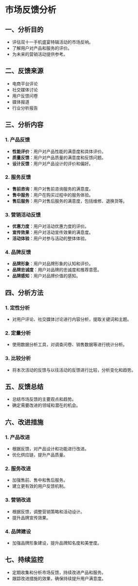 # 市场反馈分析

## 一、分析目的
- 评估双十一手机盛宴特辑活动的市场反响。
- 了解用户对产品和服务的评价。
- 为未来的营销活动提供参考。

## 二、反馈来源
- 电商平台评论
- 社交媒体讨论
- 用户反馈问卷
- 媒体报道
- 行业分析报告

## 三、分析内容
### 1. 产品反馈
- **性能评价**：用户对产品性能的满意度和具体评价。
- **质量反馈**：用户对产品质量的满意度和反馈问题。
- **设计反馈**：用户对产品设计的评价和偏好。

### 2. 服务反馈
- **售前咨询**：用户对售前咨询服务的满意度。
- **售中服务**：用户在购买过程中的服务体验。
- **售后服务**：用户对售后服务的满意度，包括维修、退换货等。

### 3. 营销活动反馈
- **优惠力度**：用户对活动优惠力度的评价。
- **宣传效果**：用户对活动宣传效果的满意度。
- **活动体验**：用户对参与活动的整体体验。

### 4. 品牌反馈
- **品牌形象**：用户对品牌形象的认知和评价。
- **品牌忠诚度**：用户对品牌的忠诚度和推荐意愿。
- **品牌感知**：用户对品牌价值的感知。

## 四、分析方法
### 1. 定性分析
- 对用户评论、社交媒体讨论进行内容分析，提取关键词和主题。

### 2. 定量分析
- 使用数据分析工具，对调查问卷、销售数据等进行统计分析。

### 3. 比较分析
- 将本次活动的反馈与以往活动的反馈进行比较，分析变化和趋势。

## 五、反馈总结
- 总结市场反馈的主要观点和趋势。
- 确定需要改进的领域和潜在的机会。

## 六、改进措施
### 1. 产品改进
- 根据反馈，对产品设计和功能进行改进。
- 优化供应链，提升产品质量。

### 2. 服务改进
- 加强售前、售中和售后服务。
- 建立更有效的用户反馈机制。

### 3. 营销改进
- 根据反馈，调整营销策略和活动设计。
- 提升品牌宣传效果。

### 4. 品牌建设
- 加强品牌形象建设，提升品牌知名度和美誉度。

## 七、持续监控
- 定期收集和分析市场反馈，持续改进产品和服务。
- 跟踪改进措施的效果，确保持续提升用户满意度。
